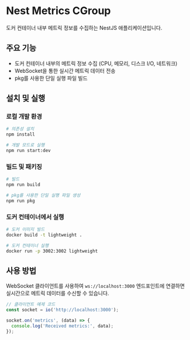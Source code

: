 # Nest Metrics CGroup

도커 컨테이너 내부 메트릭 정보를 수집하는 NestJS 애플리케이션입니다.

## 주요 기능

- 도커 컨테이너 내부의 메트릭 정보 수집 (CPU, 메모리, 디스크 I/O, 네트워크)
- WebSocket을 통한 실시간 메트릭 데이터 전송
- pkg를 사용한 단일 실행 파일 빌드

## 설치 및 실행

### 로컬 개발 환경

```bash
# 의존성 설치
npm install

# 개발 모드로 실행
npm run start:dev
```

### 빌드 및 패키징

```bash
# 빌드
npm run build

# pkg를 사용한 단일 실행 파일 생성
npm run pkg
```

### 도커 컨테이너에서 실행

```bash
# 도커 이미지 빌드
docker build -t lightweight .

# 도커 컨테이너 실행
docker run -p 3002:3002 lightweight
```

## 사용 방법

WebSocket 클라이언트를 사용하여 `ws://localhost:3000` 엔드포인트에 연결하면 실시간으로 메트릭 데이터를 수신할 수 있습니다.

```javascript
// 클라이언트 예제 코드
const socket = io('http://localhost:3000');

socket.on('metrics', (data) => {
  console.log('Received metrics:', data);
});
``` 